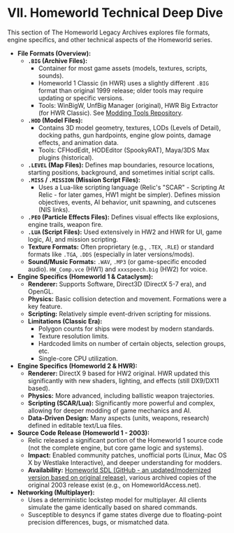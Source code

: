 # VII. Homeworld Technical Deep Dive

This section of The Homeworld Legacy Archives explores file formats, engine specifics, and other technical aspects of the Homeworld series.

*   **File Formats (Overview):**
    *   **`.BIG` (Archive Files):**
        *   Container for most game assets (models, textures, scripts, sounds).
        *   Homeworld 1 Classic (in HWR) uses a slightly different `.BIG` format than original 1999 release; older tools may require updating or specific versions.
        *   Tools: WinBigW, UnfBig Manager (original), HWR Big Extractor (for HWR Classic). See [Modding Tools Repository](08_Modding_Tools_Repository.md).
    *   **`.HOD` (Model Files):**
        *   Contains 3D model geometry, textures, LODs (Levels of Detail), docking paths, gun hardpoints, engine glow points, damage effects, and animation data.
        *   Tools: CFHodEdit, HODEditor (SpookyRAT), Maya/3DS Max plugins (historical).
    *   **`.LEVEL` (Map Files):** Defines map boundaries, resource locations, starting positions, background, and sometimes initial script calls.
    *   **`.MISS` / `.MISSION` (Mission Script Files):**
        *   Uses a Lua-like scripting language (Relic's "SCAR" - Scripting At Relic - for later games, HW1 might be simpler). Defines mission objectives, events, AI behavior, unit spawning, and cutscenes (NIS links).
    *   **`.PEO` (Particle Effects Files):** Defines visual effects like explosions, engine trails, weapon fire.
    *   **`.LUA` (Script Files):** Used extensively in HW2 and HWR for UI, game logic, AI, and mission scripting.
    *   **Texture Formats:** Often proprietary (e.g., `.TEX`, `.RLE`) or standard formats like `.TGA`, `.DDS` (especially in later versions/mods).
    *   **Sound/Music Formats:** `.WAV`, `.MP3` (or game-specific encoded audio). `HW_Comp.vce` (HW1) and `xxxspeech.big` (HW2) for voice.
*   **Engine Specifics (Homeworld 1 & Cataclysm):**
    *   **Renderer:** Supports Software, Direct3D (DirectX 5-7 era), and OpenGL.
    *   **Physics:** Basic collision detection and movement. Formations were a key feature.
    *   **Scripting:** Relatively simple event-driven scripting for missions.
    *   **Limitations (Classic Era):**
        *   Polygon counts for ships were modest by modern standards.
        *   Texture resolution limits.
        *   Hardcoded limits on number of certain objects, selection groups, etc.
        *   Single-core CPU utilization.
*   **Engine Specifics (Homeworld 2 & HWR):**
    *   **Renderer:** DirectX 9 based for HW2 original. HWR updated this significantly with new shaders, lighting, and effects (still DX9/DX11 based).
    *   **Physics:** More advanced, including ballistic weapon trajectories.
    *   **Scripting (SCAR/Lua):** Significantly more powerful and complex, allowing for deeper modding of game mechanics and AI.
    *   **Data-Driven Design:** Many aspects (units, weapons, research) defined in editable text/Lua files.
*   **Source Code Release (Homeworld 1 - 2003):**
    *   Relic released a significant portion of the Homeworld 1 source code (not the complete engine, but core game logic and systems).
    *   **Impact:** Enabled community patches, unofficial ports (Linux, Mac OS X by Westlake Interactive), and deeper understanding for modders.
    *   **Availability:** [Homeworld SDL (GitHub - an updated/modernized version based on original release)](https://github.com/HomeworldSDL/HomeworldSDL), various archived copies of the original 2003 release exist (e.g., on HomeworldAccess.net).
*   **Networking (Multiplayer):**
    *   Uses a deterministic lockstep model for multiplayer. All clients simulate the game identically based on shared commands.
    *   Susceptible to desyncs if game states diverge due to floating-point precision differences, bugs, or mismatched data.